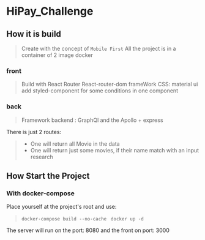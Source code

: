 # HiPay_Challenge

## How it is build

> Create with the concept of `Mobile First`
> All the project is in a container of 2 image docker

### front
> Build with React
> Router React-router-dom
> frameWork CSS: material ui
> add styled-component for some conditions in one component

### back
> Framework backend : GraphQl and the Apollo + express

  There is just 2 routes:
>    - One will return all Movie in the data
>    - One will return just some movies, if their name match with an input research


## How Start the Project

### With docker-compose
Place yourself at the project's root and use:

>  `docker-compose build --no-cache `
>  `docker up -d`  

The server will run on the port: 8080 and the front on port: 3000 